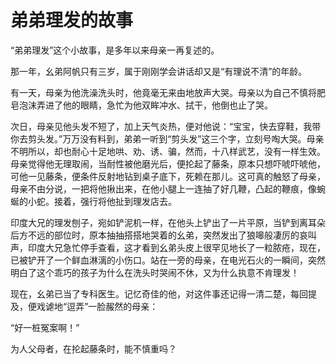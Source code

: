 # 弟弟理发的故事

“弟弟理发”这个小故事，是多年以来母亲一再复述的。 

那一年，幺弟阿帆只有三岁，属于刚刚学会讲话却又是“有理说不清”的年龄。 

有一天，母亲为他洗澡洗头时，他竟毫无来由地放声大哭。母亲以为自己不慎将肥皂泡沫弄进了他的眼睛，急忙为他双眸冲水、拭干，他倒也止了哭。 

次日，母亲见他头发不短了，加上天气炎热，便对他说：“宝宝，快去穿鞋，我带你去剪头发。”万万没有料到，弟弟一听到“剪头发”这三个字，立刻号啕大哭。母亲不明所以，却也耐心十足地哄、劝、诱、骗，然而，十八样武艺，没有一样生效。母亲觉得他无理取闹，当耐性被他磨光后，便抡起了藤条，原本只想吓唬吓唬他，可他一见藤条，便条件反射地钻到桌子底下，死赖在那儿。这可真的触怒了母亲，母亲不由分说，一把将他揪出来，在他小腿上一连抽了好几鞭，凸起的鞭痕，像蜿蜒的小蛇。接着，强行将他扯到理发店去。 

印度大兄的理发刨子，宛如铲泥机一样，在他头上铲出了一片平原，当铲到离耳朵后方不远的部位时，原本抽抽搭搭地哭着的幺弟，突然发出了狼嗥般凄厉的哀叫声，印度大兄急忙停手查看，这才看到幺弟头皮上很罕见地长了一粒脓疮，现在，已被铲开了一个鲜血淋漓的小伤口。站在一旁的母亲，在电光石火的一瞬间，突然明白了这个乖巧的孩子为什么在洗头时哭闹不休，又为什么执意不肯理发！ 

现在，幺弟已当了专科医生。记忆奇佳的他，对这件事还记得一清二楚，每回提及，便戏谑地“逗弄”一脸赧然的母亲： 

“好一桩冤案啊！” 

为人父母者，在抡起藤条时，能不慎重吗？